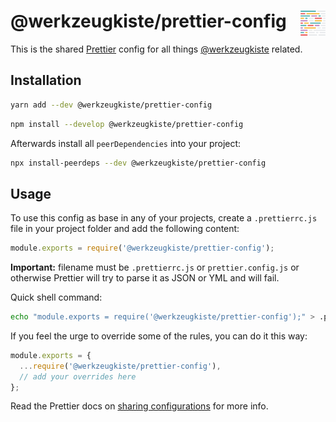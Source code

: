 # @werkzeugkiste/prettier-config <img src="https://raw.githubusercontent.com/werkzeugkiste/prettier-config/master/prettier.svg?sanitize=true" height="40" align="right">

This is the shared [Prettier](https://www.prettier.io) config for all things [@werkzeugkiste](https://www.github.com/werkzeugkiste) related.

## Installation

```bash
yarn add --dev @werkzeugkiste/prettier-config
```

```bash
npm install --develop @werkzeugkiste/prettier-config
```

Afterwards install all `peerDependencies` into your project:

```sh
npx install-peerdeps --dev @werkzeugkiste/prettier-config
```

## Usage

To use this config as base in any of your projects, create a `.prettierrc.js` file in your project folder and add the following content:

```js
module.exports = require('@werkzeugkiste/prettier-config');
```

**Important:** filename must be `.prettierrc.js` or `prettier.config.js` or otherwise Prettier will try to parse it as JSON or YML and will fail.

Quick shell command:

```bash
echo "module.exports = require('@werkzeugkiste/prettier-config');" > .prettierrc.js
```

If you feel the urge to override some of the rules, you can do it this way:

```js
module.exports = {
  ...require('@werkzeugkiste/prettier-config'),
  // add your overrides here
};
```

Read the Prettier docs on [sharing configurations](https://prettier.io/docs/en/configuration.html#sharing-configurations) for more info.
